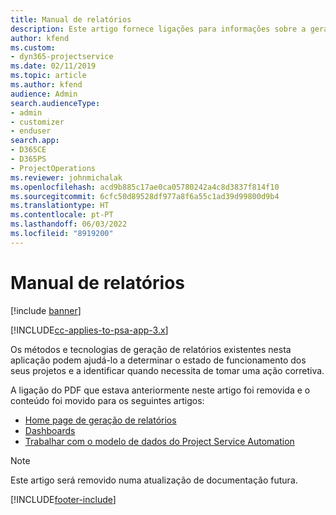 ```yaml
---
title: Manual de relatórios
description: Este artigo fornece ligações para informações sobre a geração de relatórios.
author: kfend
ms.custom:
- dyn365-projectservice
ms.date: 02/11/2019
ms.topic: article
ms.author: kfend
audience: Admin
search.audienceType:
- admin
- customizer
- enduser
search.app:
- D365CE
- D365PS
- ProjectOperations
ms.reviewer: johnmichalak
ms.openlocfilehash: acd9b885c17ae0ca05780242a4c8d3837f814f10
ms.sourcegitcommit: 6cfc50d89528df977a8f6a55c1ad39d99800d9b4
ms.translationtype: HT
ms.contentlocale: pt-PT
ms.lasthandoff: 06/03/2022
ms.locfileid: "8919200"
---
```

# <a name="reporting-guide"></a>Manual de relatórios

[!include [banner](../../includes/psa-now-project-operations.md)]

[!INCLUDE[cc-applies-to-psa-app-3.x](../../includes/cc-applies-to-psa-app-3x.md)]

Os métodos e tecnologias de geração de relatórios existentes nesta aplicação podem ajudá-lo a determinar o estado de funcionamento dos seus projetos e a identificar quando necessita de tomar uma ação corretiva. 

A ligação do PDF que estava anteriormente neste artigo foi removida e o conteúdo foi movido para os seguintes artigos:

- [Home page de geração de relatórios](../reports-reporting-dynamics-365-project-service.md)
- [Dashboards](../reports-dashboards.md)
- [Trabalhar com o modelo de dados do Project Service Automation](../reports-working-project-service-data-model.md)

> [!NOTE]
> Este artigo será removido numa atualização de documentação futura. 


[!INCLUDE[footer-include](../../includes/footer-banner.md)]
